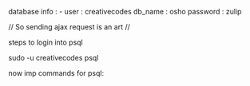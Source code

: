database info : -
user  : creativecodes
db_name : osho
password : zulip

// So sending ajax request is an art //


steps to login into psql

sudo -u creativecodes psql

now imp commands for psql: 
							